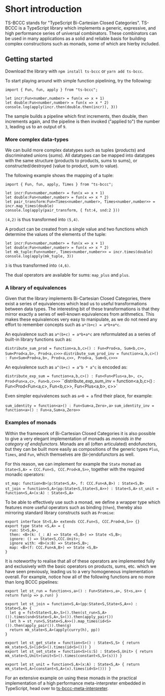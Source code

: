 # Short introduction

TS-BCCC stands for "TypeScript Bi-Cartesian Closed Categories". TS-BCCC is a TypeScript library which implements a
generic, expressive, and high performance series of universal combinators. These combinators can be used in many
applications as a solid and reliable basis for building complex constructions such as monads, some of which are
hierby included.



## Getting started

Download the library with `npm install ts-bccc` or `yarn add ts-bccc`.

To start playing around with simple function pipelining, try the following:

```
import { Fun, fun, apply } from "ts-bccc";

let incr:Fun<number,number> = fun(x => x + 1)
let double:Fun<number,number> = fun(x => x * 2)
console.log(apply(incr.then(double.then(incr)), 3))
```

The sample builds a pipeline which first increments, then double, then increments again, and the pipeline is then
invoked ("applied to") the number `3`, leading us to an output of `9`.


### More complex data-types

We can build more complex datatypes such as tuples (_products_) and discriminated unions (_sums_). All datatypes
can be mapped into datatypes with the same structure (products to products, sums to sums), or constructed/destroyed
(value to product, sum to value).

The following example shows the mapping of a tuple:

```
import { Fun, fun, apply, Times } from "ts-bccc";

let incr:Fun<number,number> = fun(x => x + 1)
let double:Fun<number,number> = fun(x => x * 2)
let pair_transform:Fun<Times<number,number>, Times<number,number>> = incr.map_times(double)
console.log(apply(pair_transform, { fst:4, snd:2 }))
```

`(4,2)` is thus transformed into `(5,4)`.

A product can be created from a single value and two functions which determine the values of the elements of the tuple:

```
let incr:Fun<number,number> = fun(x => x + 1)
let double:Fun<number,number> = fun(x => x * 2)
let mk_tuple:Fun<number, Times<number,number>> = incr.times(double)
console.log(apply(mk_tuple, 3))
```

`3` is thus transformed into `(4,6)`.


The dual operators are available for sums: `map_plus` and `plus`.


### A library of equivalences

Given that the library implements Bi-Cartesian Closed Categories, there exist a series of equivalences which lead us to
useful transformations between data types. The interesting bit of these transformations is that they mirror exactly a
series of well-known equivalences from arithmetics. This makes these equivalences very easy to manipulate, as we do not
need any effort to remember concepts such as `a*(b+c) = a*b+a*c`.

An equivalence such as `a*(b+c) = a*b+a*c` are reformulated as a series of built-in library functions such as:

`distribute_sum_prod = function<a,b,c>() : Fun<Prod<a, Sum<b,c>>, Sum<Prod<a,b>, Prod<a,c>>>`
`distribute_sum_prod_inv = function<a,b,c>() : Fun<Sum<Prod<a,b>, Prod<a,c>>, Prod<a, Sum<b,c>>>`

An equivalence such as `a^(b+c) = a^b * a^c` is encoded as:

`distribute_exp_sum = function<a,b,c>() : Fun<Fun<Plus<a,b>, c>, Prod<Fun<a,c>, Fun<b,c>>>`
``distribute_exp_sum_inv = function<a,b,c>() : Fun<Prod<Fun<a,c>, Fun<b,c>>, Fun<Plus<a,b>, c>>`


Even simpler equivalences such as `a+0 = a` find their place, for example:

`sum_identity = function<a>() : Fun<Sum<a,Zero>,a>`
`sum_identity_inv = function<a>() : Fun<a,Sum<a,Zero>>`


### Examples of monads

Within the framework of Bi-Cartesian Closed Categories it is also possible to give a very elegant implementation of monads
as _monoids in the category of endofunctors_. Monads are all (often articulated) endofunctors, but they can be built more easily
as compositions of the generic types `Plus`, `Times`, and `Fun`, which themselves are (bi-)endofunctors as well.

For this reason, we can implement for example the `State` monad as `State<S,A> = CCC.Fun<S, CCC.Prod<A,S>>`, together with
the required monadic operators:

`st_map: function<B>(p:State<S,A>, f: CCC.Fun<A,B>) : State<S,B>`
`st_join = function<S,A>(pp:State<S,State<S,A>>) : State<S,A>`
`st_unit = function<S,A>(x:A) : State<S,A>`

To be able to effectively use such a monad, we define a wrapper type which features more useful operators such as
binding (`then`), thereby also mirroring standard library constructs such as `Promise`:

```
export interface St<S,A> extends CCC.Fun<S, CCC.Prod<A,S>> {}
export type State <S,A> = {
  run: St<S,A>,
  then: <B>(k: (_: A) => State <S,B>) => State <S,B>;
  ignore: () => State<S,CCC.Unit>;
  ignore_with: <B>(x:B) => State<S,B>;
  map: <B>(f: CCC.Fun<A,B>) => State <S,B>
}
```

It is noteworthy to realise that all of these operators are implemented fully and exclusively with the basic operators
on products, sums, etc. which we have seen previously, leading us to a very homogeneous implementation overall. For example,
notice how all of the following functions are no more than long BCCC pipelines:

```
export let st_run = function<s,a>() : Fun<State<s,a>, St<s,a>> { return fun(p => p.run) }

export let st_join = function<S,A>(pp:State<S,State<S,A>>) : State<S,A> {
  let g = fst<State<S,A>,S>().then(st_run<S,A>()).times(snd<State<S,A>,S>()).then(apply_pair())
  let h = st_run<S,State<S,A>>().map_times(id<S>()).then(apply_pair()).then(g)
  return mk_state<S,A>(apply(curry(h), pp))
}

export let st_get_state = function<S>() : State<S,S> { return mk_state<S,S>(id<S>().times(id<S>())) }
export let st_set_state = function<S>(s:S) : State<S,Unit> { return mk_state<S,Unit>(unit<S>().times(constant<S,S>(s))) }

export let st_unit = function<S,A>(x:A) : State<S,A> { return mk_state<S,A>(constant<S,A>(x).times(id<S>())) }

```

For an extensive example on using these monads in the practical implementation of a high performance meta-interpreter
embedded in TypeScript, head over to [ts-bccc-meta-interpreter](https://github.com/giuseppemag/ts-bccc-meta-interpreter).

